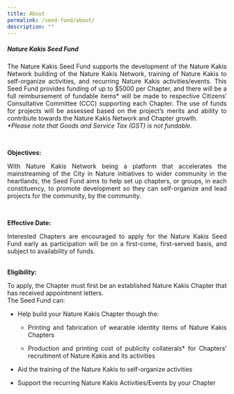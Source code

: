 ```yaml
---
title: About
permalink: /seed-fund/about/
description: ""
---
```

<section>
<h5>Nature Kakis Seed Fund</h5>
		<p align="justify">The Nature Kakis Seed Fund supports the development of the Nature Kakis Network building of the Nature Kakis Network, training of Nature Kakis to self-organize activities, and recurring Nature Kakis activities/events. This Seed Fund provides funding of up to $5000 per Chapter, and there will be a full reimbursement of fundable items* will be made to respective Citizens’ Consultative Committee (CCC) supporting each Chapter. The use of funds for projects will be assessed based on the project’s merits and ability to contribute towards the Nature Kakis Network and Chapter growth.<br> 
			<i>*Please note that Goods and Service Tax (GST) is not fundable.</i></p><br>
	
<b>Objectives:</b><br>
<p align="justify">With Nature Kakis Network being a platform that accelerates the mainstreaming of the City in Nature initiatives to wider community in the heartlands, the Seed Fund aims to help set up chapters, or groups, in each constituency, to promote development so they can self-organize and lead projects for the community, by the community.</p><br>
	
<p align="justify"><b>Effective Date:</b><br></p>
<p align="justify">Interested Chapters are encouraged to apply for the Nature Kakis Seed Fund early as participation will be on a first-come, first-served basis, and subject to availability of funds.</p><br>
</section>
	
<section>
<b>Eligibility:</b><br>
<p align="justify">To apply, the Chapter must first be an established Nature Kakis Chapter that has received appointment letters.<br>
The Seed Fund can:</p>
	
<ul style="“list-style-type:disc”">
<li><p align="justify">Help build your Nature Kakis Chapter though the:</p></li>
	
<ul style="“list-style-type:circle”">
<li><p align="justify">Printing and fabrication of wearable identity items of Nature Kakis Chapters<br></p></li>
	
<li><p align="justify">Production and printing cost of publicity collaterals* for Chapters’ recruitment of Nature Kakis and its activities<br></p></li>
</ul></ul></section>	

<section>	
<ul style="“list-style-type:disc”">
<li><p align="justify">Aid the training of the Nature Kakis to self-organize activities</p></li></ul></section>

<section>
<ul style="“list-style-type:circle”">
<li><p align="justify">Support the recurring Nature Kakis Activities/Events by your Chapter</p></li></ul></section>